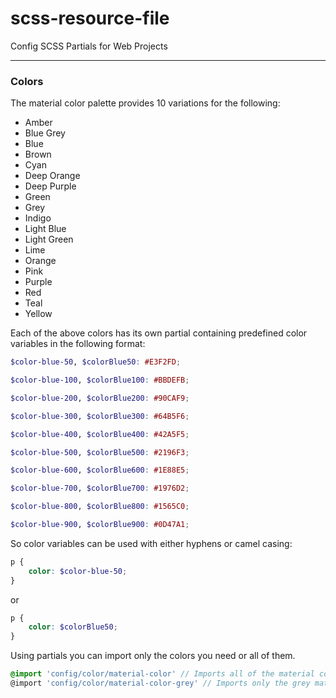 # scss-resource-file

Config SCSS Partials for Web Projects

---

### Colors

The material color palette provides 10 variations for the following:

- Amber
- Blue Grey
- Blue
- Brown
- Cyan
- Deep Orange
- Deep Purple
- Green
- Grey
- Indigo
- Light Blue
- Light Green
- Lime
- Orange
- Pink
- Purple
- Red
- Teal
- Yellow

Each of the above colors has its own partial containing predefined color variables in the following format:

```scss
$color-blue-50, $colorBlue50: #E3F2FD;

$color-blue-100, $colorBlue100: #BBDEFB;

$color-blue-200, $colorBlue200: #90CAF9;

$color-blue-300, $colorBlue300: #64B5F6;

$color-blue-400, $colorBlue400: #42A5F5;

$color-blue-500, $colorBlue500: #2196F3;

$color-blue-600, $colorBlue600: #1E88E5;

$color-blue-700, $colorBlue700: #1976D2;

$color-blue-800, $colorBlue800: #1565C0;

$color-blue-900, $colorBlue900: #0D47A1;
```

So color variables can be used with either hyphens or camel casing:

```scss
p {
	color: $color-blue-50;
}
```

or

```scss
p {
	color: $colorBlue50;
}
```

Using partials you can import only the colors you need or all of them.

```scss
@import 'config/color/material-color' // Imports all of the material colors
@import 'config/color/material-color-grey' // Imports only the grey material colors
```